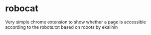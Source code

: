 robocat
=======

Very simple chrome extension to show whether a page is accessible according to the robots.txt based on robots by  ekalinin
